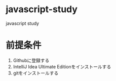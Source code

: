 # javascript-study
javascript study

# 前提条件
1. Githubに登録する
2. IntelliJ Idea Ultimate Editionをインストールする
3. gitをインストールする
